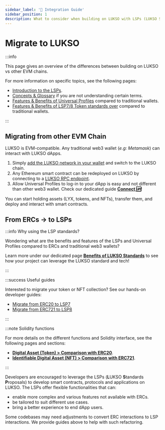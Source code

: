```yaml
---
sidebar_label: '🔧 Integration Guide'
sidebar_position: 1
description: What to consider when building on LUKSO with LSPs (LUKSO Standard Proposals)?
---
```


# Migrate to LUKSO

:::info

This page gives an overview of the differences between building on LUKSO vs other EVM chains.

For more information on specific topics, see the following pages:

- [Introduction to the LSPs](../../standards/introduction.md).
- [Concepts & Glossary](../concepts.md) if you are not understanding certain terms.
- [Features & Benefits of Universal Profiles](../benefits-lukso-standards.md#universal-profiles-vs-smart-wallets) compared to traditional wallets.
- [Features & Benefits of LSP7/8 Token standards over](../benefits-lukso-standards.md#features-of-lsp-token-standards-over-erc20-and-erc721) compared to traditional wallets.

:::

## Migrating from other EVM Chain

LUKSO is EVM-compatible. Any traditional web3 wallet (_e.g: Metamask_) can interact with LUKSO dApps.

1. Simply [add the LUKSO network in your wallet](../../networks/testnet/parameters.md) and switch to the LUKSO chain.
2. Any Ethereum smart contract can be redeployed on LUKSO by connecting to a [LUKSO RPC endpoint](../../networks/mainnet/parameters).
3. Allow Universal Profiles to log-in to your dApp is easy and not different than other web3 wallet. Check our dedicated guide [**Connect 🆙**](../../learn/universal-profile/connect-profile/connect-up.md)!

You can start holding assets (LYX, tokens, and NFTs), transfer them, and deploy and interact with smart contracts.

## From ERCs → to LSPs

:::info Why using the LSP standards?

Wondering what are the benefits and features of the LSPs and Universal Profiles compared to ERCs and traditional web3 wallets?

Learn more under our dedicated page [**Benefits of LUKSO Standards**](../benefits-lukso-standards.md) to see how your project can leverage the LUKSO standard and tech!

:::

:::success Useful guides

Interested to migrate your token or NFT collection? See our hands-on developer guides:

- [Migrate from ERC20 to LSP7](./migrate-erc20-to-lsp7.md)
- [Migrate from ERC721 to LSP8](./migrate-erc721-to-lsp8.md)

:::

:::note Solidity functions

For more details on the different functions and Solidity interface, see the following pages and sections:

- [**Digital Asset (Token) > Comparison with ERC20**](../../contracts/overview/Token/index.md#comparisons-with-erc20).
- [**Identifiable Digital Asset (NFT) > Comparison with ERC721**](../../contracts/overview/NFT/index.md#comparisons-with-erc721).

:::

Developers are encouraged to leverage the LSPs (**L**UKSO **S**tandards **P**roposals) to develop smart contracts, protocols and applications on LUKSO. The LSPs offer flexible functionalities that can:

- enable more complex and various features not available with ERCs.
- be tailored to suit different use cases.
- bring a better experience to end dApp users.

Some codebases may need adjustments to convert ERC interactions to LSP interactions. We provide guides above to help with such refactoring.
